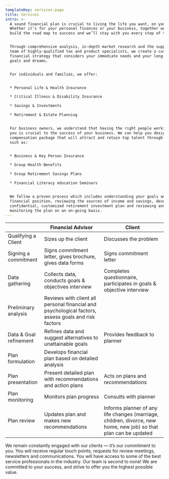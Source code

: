 ```yaml
---
templateKey: services-page
title: Services
intro: >-
  A sound financial plan is crucial to living the life you want, on your terms.
  Whether it’s for your personal finances or your business, together we can
  build the road map to success and we’ll stay with you every step of the way.


  Through comprehensive analysis, in-depth market research and the support of a
  team of highly-qualified tax and product specialists, we create a customized
  financial strategy that considers your immediate needs and your long-term
  goals and dreams.


  For individuals and families, we offer:


  * Personal Life & Health Insurance

  * Critical Illness & Disability Insurance

  * Savings & Investments

  * Retirement & Estate Planning


  For business owners, we understand that having the right people working for
  you is crucial to the success of your business. We can help you design a
  compensation package that will attract and retain top talent through services
  such as:


  * Business & Key Person Insurance

  * Group Health Benefits

  * Group Retirement Savings Plans

  * Financial Literacy education Seminars


  We follow a proven process which includes understanding your goals and current
  financial position, reviewing the sources of income and savings, developing a
  confidential, customized retirement investment plan and reviewing and
  monitoring the plan on an on-going basis.
---
```

<table class="retirerite-services-table">
  <thead>
    <tr>
      <th></th>
      <th>Financial Advisor</th>
      <th>Client</th>
    </tr>
  </thead>
  <tbody>
    <tr>
      <td>Qualifying a Client</td>
      <td>Sizes up the client</td>
      <td>Discusses the problem</td>
    </tr>
    <tr>
      <td>Signing a commitment</td>
      <td>Signs commitment letter, gives brochure, gives data forms</td>
      <td>Signs commitment letter</td>
    </tr>
    <tr>
      <td>Data gathering</td>
      <td>Collects data, conducts goals & objectives interview</td>
      <td>Completes questionnaire, participates in goals & objective interview</td>
    </tr>
    <tr>
      <td>Preliminary analysis</td>
      <td>Reviews with client all personal financial and psychological factors, assess goals and risk factors</td>
      <td></td>
    </tr>
    <tr>
      <td>Data & Goal refinement</td>
      <td>Refines data and suggest alternatives to unattainable goals</td>
      <td>Provides feedback to planner</td>
    </tr>
    <tr>
      <td>Plan formulation</td>
      <td>Develops financial plan based on detailed analysis</td>
      <td></td>
    </tr>
    <tr>
      <td>Plan presentation</td>
      <td>Present detailed plan with recommendations and action plans</td>
      <td>Acts on plans and recommendations</td>
    </tr>
    <tr>
      <td>Plan monitoring</td>
      <td>Monitors plan progress</td>
      <td>Consults with planner</td>
    </tr>
    <tr>
      <td>Plan review</td>
      <td>Updates plan and makes new recommendations</td>
      <td>Informs planner of any life changes (marriage, children, divorce, new home, new job) so that plan can be updated</td>
    </tr>
  </tbody>
</table>

We remain constantly engaged with our clients — it’s our commitment to you. You will receive regular touch points, requests for review meetings, newsletters and communications. You will have access to some of the best service professionals in the industry. Our team is second to none! We are committed to your success, and strive to offer you the highest possible value.
